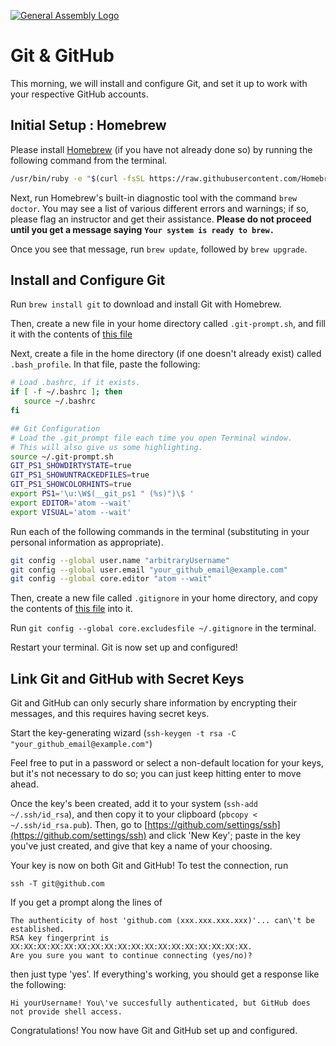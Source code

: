 [![General Assembly Logo](https://camo.githubusercontent.com/1a91b05b8f4d44b5bbfb83abac2b0996d8e26c92/687474703a2f2f692e696d6775722e636f6d2f6b6538555354712e706e67)](https://generalassemb.ly/education/web-development-immersive)

# Git & GitHub

This morning, we will install and configure Git, and set it up to work with
your respective GitHub accounts.

## Initial Setup : Homebrew

Please install [Homebrew](http://brew.sh/)
(if you have not already done so)
by running the following command from the terminal.

```bash
/usr/bin/ruby -e "$(curl -fsSL https://raw.githubusercontent.com/Homebrew/install/master/install)"
```

Next, run Homebrew's built-in diagnostic tool with the command `brew doctor`.
You may see a list of various different errors and warnings; if so, please flag
an instructor and get their assistance.
**Please do not proceed until you get a message saying**
**`Your system is ready to brew.`**

Once you see that message, run `brew update`, followed by `brew upgrade`.

## Install and Configure Git

Run `brew install git` to download and install Git with Homebrew.

Then, create a new file in your home directory called `.git-prompt.sh`, and
fill it with the contents of
[this file](https://raw.githubusercontent.com/git/git/master/contrib/completion/git-prompt.sh)

Next, create a file in the home directory (if one doesn't already exist) called
`.bash_profile`. In that file, paste the following:

```bash
# Load .bashrc, if it exists.
if [ -f ~/.bashrc ]; then
   source ~/.bashrc
fi

## Git Configuration
# Load the .git_prompt file each time you open Terminal window.
# This will also give us some highlighting.
source ~/.git-prompt.sh
GIT_PS1_SHOWDIRTYSTATE=true
GIT_PS1_SHOWUNTRACKEDFILES=true
GIT_PS1_SHOWCOLORHINTS=true
export PS1='\u:\W$(__git_ps1 " (%s)")\$ '
export EDITOR='atom --wait'
export VISUAL='atom --wait'
```

Run each of the following commands in the terminal
(substituting in your personal information as appropriate).

```bash
git config --global user.name "arbitraryUsername"
git config --global user.email "your_github_email@example.com"
git config --global core.editor "atom --wait"
```

Then, create a new file called `.gitignore` in your home directory, and copy
the contents of [this file](https://raw.githubusercontent.com/ga-wdi-boston/orientation/master/.gitignore)
into it.

Run `git config --global core.excludesfile ~/.gitignore` in the terminal.

Restart your terminal. Git is now set up and configured!

## Link Git and GitHub with Secret Keys

Git and GitHub can only securly share information by encrypting their messages,
and this requires having secret keys.

Start the key-generating wizard (`ssh-keygen -t rsa -C "your_github_email@example.com"`)

Feel free to put in a password or select a non-default location for your keys,
but it's not necessary to do so; you can just keep hitting enter to move ahead.

Once the key's been created, add it to your system (`ssh-add ~/.ssh/id_rsa`),
and then copy it to your clipboard (`pbcopy < ~/.ssh/id_rsa.pub`). Then, go to
[https://github.com/settings/ssh](https://github.com/settings/ssh) and click
'New Key'; paste in the key you've just created, and give that key a name of
your choosing.

Your key is now on both Git and GitHub! To test the connection, run

`ssh -T git@github.com`

If you get a prompt along the lines of

```
The authenticity of host 'github.com (xxx.xxx.xxx.xxx)'... can\'t be established.
RSA key fingerprint is XX:XX:XX:XX:XX:XX:XX:XX:XX:XX:XX:XX:XX:XX:XX:XX:XX:XX.
Are you sure you want to continue connecting (yes/no)?
```

then just type 'yes'.
If everything's working, you should get a response like the following:

```
Hi yourUsername! You\'ve succesfully authenticated, but GitHub does not provide shell access.
```

Congratulations! You now have Git and GitHub set up and configured.
